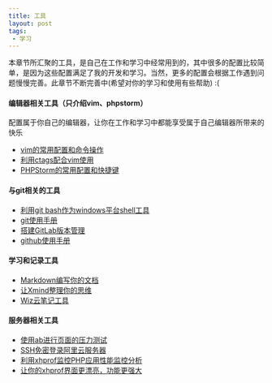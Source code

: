 ```yaml
---
title: 工具
layout: post
tags:
 - 学习
---
```


本章节所汇聚的工具，是自己在工作和学习中经常用到的，其中很多的配置比较简单，是因为这些配置满足了我的开发和学习。当然，更多的配置会根据工作遇到问题慢慢完善。此章节不断完善中(希望对你的学习和使用有些帮助) :(

#### 编辑器相关工具（只介绍vim、phpstorm）

配置属于你自己的编辑器，让你在工作和学习中都能享受属于自己编辑器所带来的快乐

- [vim的常用配置和命令操作](http://fromwiz.com/share/s/09FnQG0uDkMA2tyWxz1kLdUr0IRhkT10NkN22dXY1a1sjvVq)
- [利用ctags配合vim使用](http://fromwiz.com/share/s/09FnQG0uDkMA2tyWxz1kLdUr0ibJW43WG4CU2OKO3w0HZ50B)
- [PHPStorm的常用配置和快捷键]()

#### 与git相关的工具
- [利用git bash作为windows平台shell工具](https://git-for-windows.github.io/)
- [git使用手册]()
- [搭建GitLab版本管理]()
- [github使用手册]()

#### 学习和记录工具
- [Markdown编写你的文档](https://www.zybuluo.com/mdeditor)
- [让Xmind整理你的思维](http://www.xmindchina.net/xiazai.html)
- [Wiz云笔记工具](http://wiz.cn/download.html)


#### 服务器相关工具
- [使用ab进行页面的压力测试](http://09a57d2a.wiz03.com/share/s/09FnQG0uDkMA2tyWxz1kLdUr03Kn8T0K5ALR2EdH9l00YAFp)
- [SSH免密登录阿里云服务器](http://09a57d2a.wiz03.com/share/s/09FnQG0uDkMA2tyWxz1kLdUr0DIwkA2ETAdW21saq63cxQ7Z)
- [利用xhprof监控PHP应用性能监控分析]()
- [让你的xhprof界面更漂亮，功能更强大]()